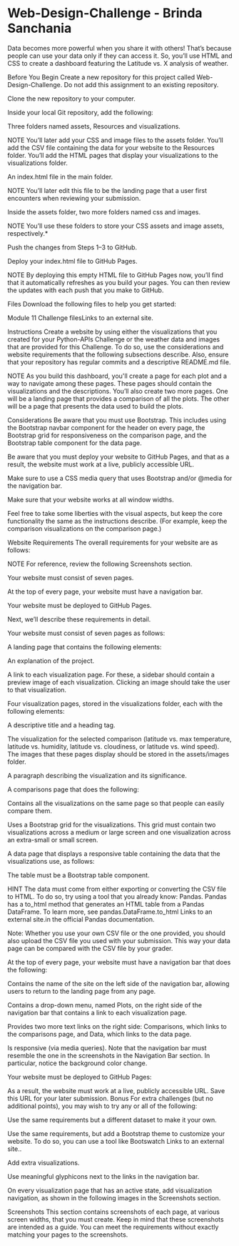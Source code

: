 # Web-Design-Challenge - Brinda Sanchania

Data becomes more powerful when you share it with others! That’s because people can use your data only if they can access it. So, you’ll use HTML and CSS to create a dashboard featuring the Latitude vs. X analysis of weather.

Before You Begin
Create a new repository for this project called Web-Design-Challenge. Do not add this assignment to an existing repository.

Clone the new repository to your computer.

Inside your local Git repository, add the following:

Three folders named assets, Resources and visualizations.

NOTE
You’ll later add your CSS and image files to the assets folder. You’ll add the CSV file containing the data for your website to the Resources folder. You’ll add the HTML pages that display your visualizations to the visualizations folder.

An index.html file in the main folder.

NOTE
You’ll later edit this file to be the landing page that a user first encounters when reviewing your submission.

Inside the assets folder, two more folders named css and images.

NOTE
You’ll use these folders to store your CSS assets and image assets, respectively.*

Push the changes from Steps 1–3 to GitHub.

Deploy your index.html file to GitHub Pages.

NOTE
By deploying this empty HTML file to GitHub Pages now, you’ll find that it automatically refreshes as you build your pages. You can then review the updates with each push that you make to GitHub.

Files
Download the following files to help you get started:

Module 11 Challenge filesLinks to an external site.

Instructions
Create a website by using either the visualizations that you created for your Python-APIs Challenge or the weather data and images that are provided for this Challenge. To do so, use the considerations and website requirements that the following subsections describe. Also, ensure that your repository has regular commits and a descriptive README.md file.

NOTE
As you build this dashboard, you'll create a page for each plot and a way to navigate among these pages. These pages should contain the visualizations and the descriptions. You’ll also create two more pages. One will be a landing page that provides a comparison of all the plots. The other will be a page that presents the data used to build the plots.

Considerations
Be aware that you must use Bootstrap. This includes using the Bootstrap navbar component for the header on every page, the Bootstrap grid for responsiveness on the comparison page, and the Bootstrap table component for the data page.

Be aware that you must deploy your website to GitHub Pages, and that as a result, the website must work at a live, publicly accessible URL.

Make sure to use a CSS media query that uses Bootstrap and/or @media for the navigation bar.

Make sure that your website works at all window widths.

Feel free to take some liberties with the visual aspects, but keep the core functionality the same as the instructions describe. (For example, keep the comparison visualizations on the comparison page.)

Website Requirements
The overall requirements for your website are as follows:

NOTE
For reference, review the following Screenshots section.

Your website must consist of seven pages.

At the top of every page, your website must have a navigation bar.

Your website must be deployed to GitHub Pages.

Next, we’ll describe these requirements in detail.

Your website must consist of seven pages as follows:

A landing page that contains the following elements:

An explanation of the project.

A link to each visualization page. For these, a sidebar should contain a preview image of each visualization. Clicking an image should take the user to that visualization.

Four visualization pages, stored in the visualizations folder, each with the following elements:

A descriptive title and a heading tag.

The visualization for the selected comparison (latitude vs. max temperature, latitude vs. humidity, latitude vs. cloudiness, or latitude vs. wind speed). The images that these pages display should be stored in the assets/images folder.

A paragraph describing the visualization and its significance.

A comparisons page that does the following:

Contains all the visualizations on the same page so that people can easily compare them.

Uses a Bootstrap grid for the visualizations. This grid must contain two visualizations across a medium or large screen and one visualization across an extra-small or small screen.

A data page that displays a responsive table containing the data that the visualizations use, as follows:

The table must be a Bootstrap table component.

HINT
The data must come from either exporting or converting the CSV file to HTML. To do so, try using a tool that you already know: Pandas. Pandas has a to_html method that generates an HTML table from a Pandas DataFrame. To learn more, see pandas.DataFrame.to_html Links to an external site.in the official Pandas documentation.

Note: Whether you use your own CSV file or the one provided, you should also upload the CSV file you used with your submission. This way your data page can be compared with the CSV file by your grader.

At the top of every page, your website must have a navigation bar that does the following:

Contains the name of the site on the left side of the navigation bar, allowing users to return to the landing page from any page.

Contains a drop-down menu, named Plots, on the right side of the navigation bar that contains a link to each visualization page.

Provides two more text links on the right side: Comparisons, which links to the comparisons page, and Data, which links to the data page.

Is responsive (via media queries). Note that the navigation bar must resemble the one in the screenshots in the Navigation Bar section. In particular, notice the background color change.

Your website must be deployed to GitHub Pages:

As a result, the website must work at a live, publicly accessible URL. Save this URL for your later submission.
Bonus
For extra challenges (but no additional points), you may wish to try any or all of the following:

Use the same requirements but a different dataset to make it your own.

Use the same requirements, but add a Bootstrap theme to customize your website. To do so, you can use a tool like Bootswatch Links to an external site..

Add extra visualizations.

Use meaningful glyphicons next to the links in the navigation bar.

On every visualization page that has an active state, add visualization navigation, as shown in the following images in the Screenshots section.

Screenshots
This section contains screenshots of each page, at various screen widths, that you must create. Keep in mind that these screenshots are intended as a guide. You can meet the requirements without exactly matching your pages to the screenshots.